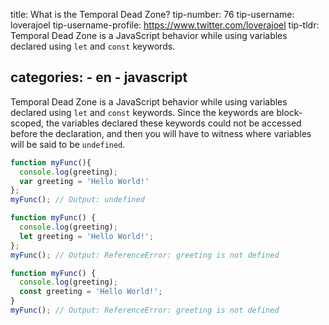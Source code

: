 

title: What is the Temporal Dead Zone?
tip-number: 76
tip-username: loverajoel
tip-username-profile: https://www.twitter.com/loverajoel
tip-tldr: Temporal Dead Zone is a JavaScript behavior while using variables declared using `let` and `const` keywords.

categories:
    - en
    - javascript
---

Temporal Dead Zone is a JavaScript behavior while using variables declared using `let` and `const` keywords. Since the keywords are block-scoped, the variables declared these keywords could not be accessed before the declaration, and then you will have to witness where variables will be said to be `undefined`. 


```javascript
function myFunc(){
  console.log(greeting);
  var greeting = 'Hello World!'
};
myFunc(); // Output: undefined

function myFunc() {
  console.log(greeting);
  let greeting = 'Hello World!';
};
myFunc(); // Output: ReferenceError: greeting is not defined

function myFunc() {
  console.log(greeting);
  const greeting = 'Hello World!';
}
myFunc(); // Output: ReferenceError: greeting is not defined
```
